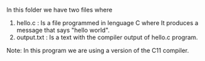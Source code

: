 In this folder we have two files where 
1. hello.c : Is a file programmed in lenguage C where It produces a message that says "hello world".
2. output.txt : Is a text with the compiler output of hello.c program.

Note: In this program we are using a version of the C11 compiler.
